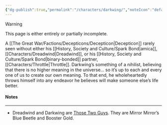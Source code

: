 ```yaml
---
{"dg-publish":true,"permalink":"/characters/darkwing/","noteIcon":"default"}
---
```

  
>[!warning] 
>This page is either entirely or partially incomplete. 

A [[The Great War/Factions/Decepticons/Decepticon\|Decepticon]] rarely seen without either his [[History, Society and Culture/Spark Bond\|amica]], [[Characters/Dreadwind\|Dreadwind]], or his [[History, Society and Culture/Spark Bond\|binary-bonded]] partner,  [[Characters/Throttle\|Throttle]].  Darkwing’s something of a nihilist, believing that there is no higher meaning in the universe… so it’s up to each and every one of us to create our own meaning. To that end, he wholeheartedly throws himself into any endeavor he believes will make someone else’s life better. 
#### Notes
---
- Dreadwind and Darkwing are [Those Two Guys](https://tvtropes.org/pmwiki/pmwiki.php/Main/ThoseTwoGuys). They are Mirror Mirror’s Blue Beetle and Booster Gold. 